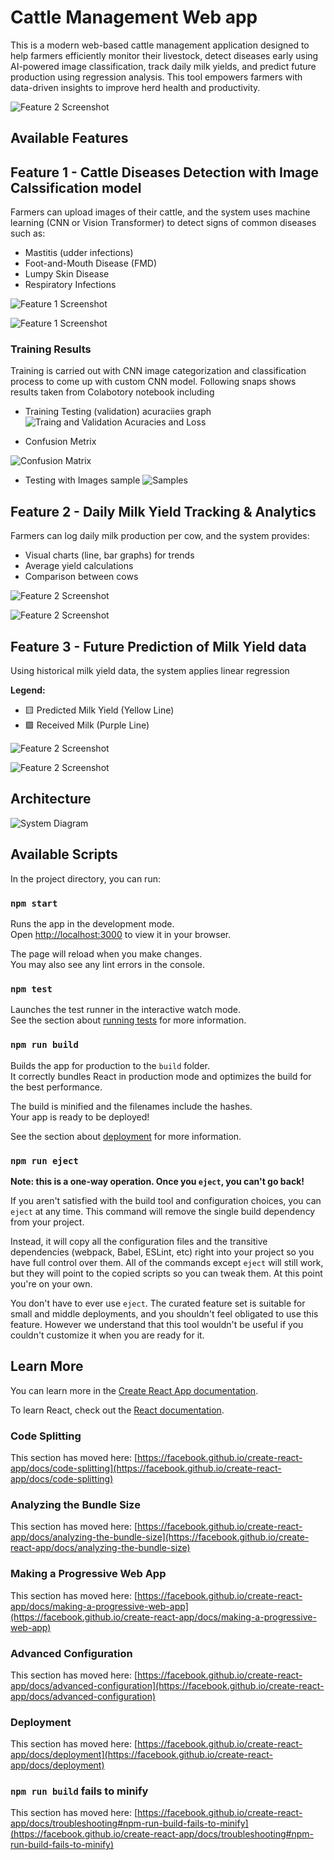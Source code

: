 # Cattle Management Web app
This is a modern web-based cattle management application designed to help farmers efficiently monitor their livestock, detect diseases early using AI-powered image classification, track daily milk yields, and predict future production using regression analysis. This tool empowers farmers with data-driven insights to improve herd health and productivity.

![Feature 2 Screenshot](/snapshots/screen2.png)

## Available Features
## Feature 1 - Cattle Diseases Detection with Image Calssification model
Farmers can upload images of their cattle, and the system uses machine learning (CNN or Vision Transformer) to detect signs of common diseases such as:
- Mastitis (udder infections)
- Foot-and-Mouth Disease (FMD)
- Lumpy Skin Disease
- Respiratory Infections

![Feature 1 Screenshot](/snapshots/screen1.png)

![Feature 1 Screenshot](/snapshots/screen8.png)

### Training Results
Training is carried out with CNN image categorization and classification process to come up with custom CNN model. Following snaps shows results taken from Colabotory notebook including
- Training Testing (validation) acuraciies graph
![Traing and Validation Acuracies and Loss](/snapshots/train_and_loss.png)

- Confusion Metrix

![Confusion Matrix](/snapshots/con_metrix.png)

- Testing with Images sample
![Samples](/snapshots/sample_results.png)

## Feature 2 - Daily Milk Yield Tracking & Analytics
Farmers can log daily milk production per cow, and the system provides:
- Visual charts (line, bar graphs) for trends
- Average yield calculations
- Comparison between cows

![Feature 2 Screenshot](/snapshots/screen6.png)

![Feature 2 Screenshot](/snapshots/screen7.png)

## Feature 3 - Future Prediction of Milk Yield data
Using historical milk yield data, the system applies linear regression 

**Legend:**
- 🟨 Predicted Milk Yield (Yellow Line)
- 🟪 Received Milk (Purple Line)

![Feature 2 Screenshot](/snapshots/screen4.png)

![Feature 2 Screenshot](/snapshots/screen5.png)

## Architecture
![System Diagram](./snapshots/system_diagram.png)

## Available Scripts

In the project directory, you can run:

### `npm start`

Runs the app in the development mode.\
Open [http://localhost:3000](http://localhost:3000) to view it in your browser.

The page will reload when you make changes.\
You may also see any lint errors in the console.

### `npm test`

Launches the test runner in the interactive watch mode.\
See the section about [running tests](https://facebook.github.io/create-react-app/docs/running-tests) for more information.

### `npm run build`

Builds the app for production to the `build` folder.\
It correctly bundles React in production mode and optimizes the build for the best performance.

The build is minified and the filenames include the hashes.\
Your app is ready to be deployed!

See the section about [deployment](https://facebook.github.io/create-react-app/docs/deployment) for more information.

### `npm run eject`

**Note: this is a one-way operation. Once you `eject`, you can't go back!**

If you aren't satisfied with the build tool and configuration choices, you can `eject` at any time. This command will remove the single build dependency from your project.

Instead, it will copy all the configuration files and the transitive dependencies (webpack, Babel, ESLint, etc) right into your project so you have full control over them. All of the commands except `eject` will still work, but they will point to the copied scripts so you can tweak them. At this point you're on your own.

You don't have to ever use `eject`. The curated feature set is suitable for small and middle deployments, and you shouldn't feel obligated to use this feature. However we understand that this tool wouldn't be useful if you couldn't customize it when you are ready for it.

## Learn More

You can learn more in the [Create React App documentation](https://facebook.github.io/create-react-app/docs/getting-started).

To learn React, check out the [React documentation](https://reactjs.org/).

### Code Splitting

This section has moved here: [https://facebook.github.io/create-react-app/docs/code-splitting](https://facebook.github.io/create-react-app/docs/code-splitting)

### Analyzing the Bundle Size

This section has moved here: [https://facebook.github.io/create-react-app/docs/analyzing-the-bundle-size](https://facebook.github.io/create-react-app/docs/analyzing-the-bundle-size)

### Making a Progressive Web App

This section has moved here: [https://facebook.github.io/create-react-app/docs/making-a-progressive-web-app](https://facebook.github.io/create-react-app/docs/making-a-progressive-web-app)

### Advanced Configuration

This section has moved here: [https://facebook.github.io/create-react-app/docs/advanced-configuration](https://facebook.github.io/create-react-app/docs/advanced-configuration)

### Deployment

This section has moved here: [https://facebook.github.io/create-react-app/docs/deployment](https://facebook.github.io/create-react-app/docs/deployment)

### `npm run build` fails to minify

This section has moved here: [https://facebook.github.io/create-react-app/docs/troubleshooting#npm-run-build-fails-to-minify](https://facebook.github.io/create-react-app/docs/troubleshooting#npm-run-build-fails-to-minify)
